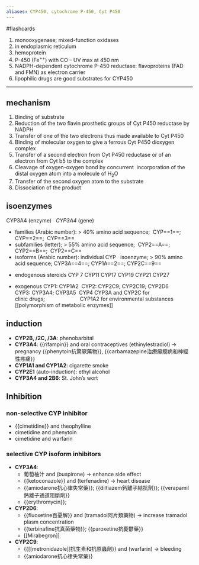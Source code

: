 ```yaml
---
aliases: CYP450, cytochrome P-450, Cyt P450
---
```

#flashcards 
1. monooxygenase; mixed-function oxidases
2. in endoplasmic reticulum​
3. hemoprotein
4. P-450 (Fe<sup>++</sup>) with CO – UV max at 450 nm
5. NADPH-dependent cytochrome P-450 reductase: flavoproteins (FAD and FMN) as electron carrier
6. lipophilic drugs are good substrates for CYP450
--- 
## mechanism
1. Binding of substrate
2. Reduction of the two flavin prosthetic ​groups of Cyt P450 reductase by ​NADPH​
3. Transfer of one of the two electrons ​thus made available to Cyt P450​
4. Binding of molecular oxygen to give a ​ferrous Cyt P450 dioxygen complex​
5. Transfer of a second electron from ​Cyt P450 reductase or of an electron ​from Cyt b5 to the complex​
6. Cleavage of oxygen-oxygen bond by ​concurrent  incorporation of the distal ​oxygen atom into a molecule of H<sub>2</sub>O​
7. Transfer of the second oxygen atom to ​the substrate​
8. Dissociation of the product
## isoenzymes​
CYP3A4 (enzyme)   *CYP3A4* (gene)
- families (Arabic number): > 40% amino acid sequence; 
	CYP==1==;  CYP==2==;  CYP==3​==  
- subfamilies (letter); > 55% amino acid sequence; 
	CYP2==A==;  CYP2==B==;  CYP2==C​==
-   isoforms (Arabic number): individual CYP   isoenzyme; > 90% amino acid sequence;​
    CYP3A==4==; CYP1A==2==; CYP2C==9==
+ endogenous steroids
	CYP 7 CYP11 CYP17 ​CYP19 CYP21 CYP27
- exogenous
	CYP1: CYP1A2 ​
	CYP2: CYP2C9; CYP2C19; CYP2D6 ​
	CYP3: CYP3A4; CYP3A5 ​
	CYP4​
	CYP3A and CYP2C for clinic drugs;                       ​
	CYP1A2 for environmental substances
[[polymorphism of metabolic enzymes]]
## induction
- **CYP2B, /2C, /3A**: ​phenobarbital
- **CYP3A4**​: 
	{{rifampin}} and oral contraceptives (ethinylestradiol) $\rightarrow$ pregnancy​
	{{phenytoin抗驚厥藥物}}, {{carbamazepine治療癲癇病和神經性疼痛}}
- **CYP1A1 and CYP1A2**​: cigarette smoke
- **CYP2E1** (auto-induction): ​ethyl alcohol 
- **CYP3A4 and 2B6**: St. John’s wort 
## Inhibition
### non-selective CYP inhibitor
- {{cimetidine}} and theophylline ​
- cimetidine and phenytoin ​
- cimetidine and warfarin​
### selective CYP isoform inhibitors
- **CYP3A4**: 
	- 葡萄柚汁 and (buspirone) $\rightarrow$ enhance side effect​
	- {{ketoconazole}} and (terfenadine) $\rightarrow$ heart disease​
	- {{amiodarone抗心律失常藥}}; {{diltiazem鈣離子結抗劑}}; {{verapamil​鈣離子通道阻斷劑}}
	- {{erythromycin}};
- **CYP2D6**: 
	- {{fluoxetine百憂解}} and (tramadol阿片類藥物) $\rightarrow$ increase tramadol plasm concentration​
	- {{terbinafine抗真菌藥物}}; {{paroxetine​抗憂鬱藥}}
	- [[Mirabegron]] 
- **CYP2C9**: 
	- {{[[metronidazole]]抗生素和抗原蟲劑}} and (warfarin) $\rightarrow$ bleeding
	- {{amiodarone抗心律失常藥}}
<!--SR:!2023-03-24,4,270!2023-03-24,4,270!2023-03-24,4,270!2023-03-24,4,270!2023-03-24,4,270!2023-03-23,3,250!2023-03-23,3,250!2023-03-23,3,250!2023-03-24,4,270!2023-03-24,4,270!2023-03-24,4,270!2023-03-24,4,270!2023-03-24,4,270!2023-03-24,4,270-->





